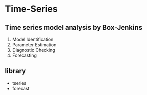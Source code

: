 # Time-Series
## Time series model analysis by Box-Jenkins
1. Model Identification
2. Parameter Estimation
3. Diagnostic Checking
4. Forecasting

## library 
- tseries
- forecast

